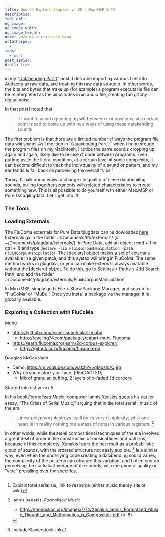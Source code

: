 ```yaml
---
title: How to Explore Samples in 2D | Max/MSP & Pd
description: 
fedi_url:
og_image: 
og_image_width: 
og_image_height: 
date: 2025-04-22T13:08:55-0400
octothorpes:
  - 
tags:
  - post
post_series: 
draft: true
---
```


in my “[Databending Part 1](/posts/2025/01/databending-part-1/)” post, I describe importing various files into Audacity as raw data, and treating this raw data as audio. In other words, the bits and bytes that make up (for example) a program executable file can be reinterpreted as the amplitudes in an audio file, creating fun glitchy digital noise.

In that post I noted that

> if I want to avoid repeating myself between compositions, at a certain point I need to come up with new ways of using these databending sounds

The first problem is that there are a limited number of ways the program file data will sound. As I mention in “Databending Part 1,” when I hunt through the program files on my Macintosh, I notice the same sounds cropping up again and again, likely due to re-use of code between programs. Even putting aside the literal repetition, at a certain level of sonic complexity, it can become difficult to track the individuality of a sound or pattern, and my ear tends to fall back on perceiving the overall “vibe.” 

Today, I'll talk about ways to change the quality of these databending sounds, pulling together segments with related characteristics to create something new. This is all possible to do yourself with either Max/MSP or Pure Data/plugdata. Let's get into it!

### The Tools


### Loading Externals

The FluCoMa externals for Pure Data/plugdata can be dowloaded [here](https://github.com/flucoma/flucoma-pd/releases). Externals go in the folder ~/Documents/Pd/externals/ (or ~/Documents/plugdata/externals/). In Pure Data, add an object (cmd + 1 or ctrl + 1) and type `declare -lib FluidCorpusManipulation -path FluidCorpusManipulation`. The \[declare] object makes a set of externals available in a given patch, and this syntax will bring in FluCoMa. The same method works in plugdata, or you can make externals always available without the \[declare] object. To do this, go to Settings > Paths > Add Search Path, and add the folder ~/Documents/plugdata/externals/FluidCorpusManipulation.

In Max/MSP, simply go to File > Show Package Manager, and search for “FluCoMa” or “MuBu.” Once you install a package via the manager, it is globally available.

### Exploring a Collection with FluCoMa



Mubu
- <https://github.com/ircam-ismm/catart-mubu>
	- <https://cycling74.com/packages/catart-mubu>
Flucoma
- <https://learn.flucoma.org/learn/2d-corpus-explorer/>
	- <https://github.com/flucoma/flucoma-pd>

Douglas McCausland
- Demo: <https://m.youtube.com/watch?v=qMozIczQj9g>
- Why do you distort your face, \[READACTED]
	- Mix of granular, duffing, 2 layers of x-faded 2d corpora

Started interest w vox 5

In his book <cite>Formalized Music</cite>, composer Iannis Xenakis quotes his earlier essay, “The Crisis of Serial Music,” arguing that in the total serial [^1] music of the era

> Linear polyphony destroys itself by its very complexity; what one hears is in reality nothing but a mass of notes in various registers. [^2]

In other words, while the serial compositional techniques of the era involved a great deal of order in the construction of musical lines and patterns, because of this complexity, Xenakis hears the net result as a probabilistic cloud of sounds, with the ordered structure not easily audible. [^3] In a similar way, even when the underlying code creating a databending sound varies, the complexity of the patterns can obscure this variation, and I often end up perceiving the statistical average of the sounds, with the general quality or ”vibe” prevailing over the specifics. 

[^1]: Explain total serialism, link to resource (either music theory site or wiki)

[^2]: Iannis Xenakis, <cite>Formalized Music</cite>

	- <https://monoskop.org/images/7/74/Xenakis_Iannis_Formalized_Music_Thought_and_Mathematics_in_Composition.pdf> (p. 8)

[^3]: Include Klavierstuck link